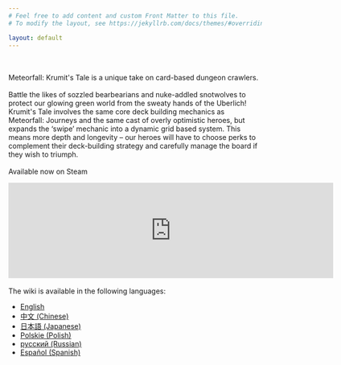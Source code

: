 ```yaml
---
# Feel free to add content and custom Front Matter to this file.
# To modify the layout, see https://jekyllrb.com/docs/themes/#overriding-theme-defaults

layout: default
---
```

<br /><br />
Meteorfall: Krumit's Tale is a unique take on card-based dungeon crawlers.
<br /><br />
Battle the likes of sozzled bearbearians and nuke-addled snotwolves to protect our glowing green world from the sweaty hands of the Uberlich! Krumit's Tale involves the same core deck building mechanics as Meteorfall: Journeys and the same cast of overly optimistic heroes, but expands the ‘swipe’ mechanic into a dynamic grid based system. This means more depth and longevity – our heroes will have to choose perks to complement their deck-building strategy and carefully manage the board if they wish to triumph.
<br /><br />
Available now on Steam
<iframe src="https://store.steampowered.com/widget/1073320/" frameborder="0" width="646" height="190"></iframe>
<br /><br />
The wiki is available in the following languages:
<ul>
<li><a href = 'en'>English</a></li>
<li><a href = 'zh_cn'>中文 (Chinese)</a></li>
<li><a href = 'jp_jp'>日本語 (Japanese)</a></li>
<li><a href = 'pl_pl'>Polskie (Polish)</a></li>
<li><a href = 'ru_ru'>русский (Russian)</a></li>
<li><a href = 'es_es'>Español (Spanish)</a></li>
</ul>